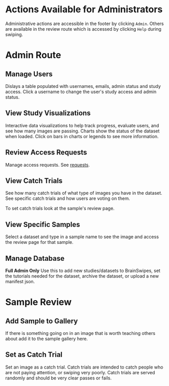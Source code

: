 # Actions Available for Administrators
Administrative actions are accessible in the footer by clicking `Admin`.
Others are available in the review route which is accessed by clicking `Help` during swiping.

# Admin Route

## Manage Users

Dislays a table populated with usernames, emails, admin status and study access.
Click a username to change the user's study access and admin status.

## View Study Visualizations

Interactive data visualizations to help track progress, evaluate users, and see how many images are passing.
Charts show the status of the dataset when loaded.
Click on bars in charts or legends to see more information.

## Review Access Requests

Manage access requests. See [requests](requests.md).

## View Catch Trials

See how many catch trials of what type of images you have in the dataset.
See specific catch trials and how users are voting on them.

To set catch trials look at the sample's review page.

## View Specific Samples

Select a dataset and type in a sample name to see the image and access the review page for that sample.

## Manage Database

**Full Admin Only**
Use this to add new studies/datasets to BrainSwipes, set the tutorials needed for the dataset, archive the dataset, or upload a new manifest json.

# Sample Review

## Add Sample to Gallery

If there is something going on in an image that is worth teaching others about add it to the sample gallery here.

## Set as Catch Trial

Set an image as a catch trial.
Catch trials are intended to catch people who are not paying attention, or swiping very poorly.
Catch trials are served randomly and should be very clear passes or fails. 
